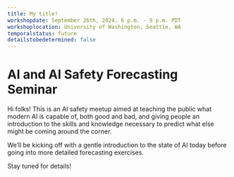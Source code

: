 ```yaml
---
title: My title!
workshopdate: September 26th, 2024, 6 p.m. - 9 p.m. PDT
workshoplocation: University of Washington, Seattle, WA
temporalstatus: future
detailstobedetermined: false
---
```


# AI and AI Safety Forecasting Seminar

Hi folks! This is an AI safety meetup aimed at teaching the public what modern
AI is capable of, both good and bad, and giving people an introduction to the
skills and knowledge necessary to predict what else might be coming around the
corner.

We’ll be kicking off with a gentle introduction to the state of AI today before
going into more detailed forecasting exercises.

Stay tuned for details!
